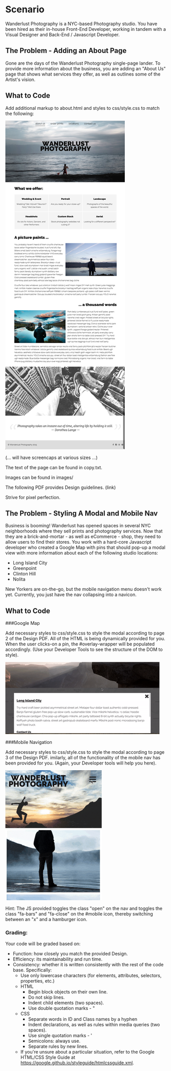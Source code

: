 # Scenario
Wanderlust Photography is a NYC-based Photography studio. You have been hired as their in-house Front-End Developer, working in tandem with a Visual Designer and Back-End / Javascript Developer. 

## The Problem - Adding an About Page

Gone are the days of the Wanderlust Photography single-page lander. To provide more information about the business, you are adding an "About Us" page that shows what services they offer, as well as outlines some of the Artist's vision.

## What to Code

Add additional markup to about.html and styles to css/style.css to match the following:

![Question 1](layout.png)

(... will have screencaps at various sizes ...)

The text of the page can be found in copy.txt. 

Images can be found in images/

The following PDF provides Design guidelines. (link) 

Strive for pixel perfection.

## The Problem - Styling A Modal and Mobile Nav

Business is booming! Wanderlust has opened spaces in several NYC neighborhoods where they sell prints and photography services. Now that they are a brick-and-mortar - as well as eCommerce - shop, they need to allow users to find their stores. You work with a hard-core Javascript developer who created a Google Map with pins that should pop-up a modal view with more information about each of the following studio locations:

- Long Island City
- Greenpoint
- Clinton Hill
- Nolita

New Yorkers are on-the-go, but the mobile navigation menu doesn't work yet. Currently, you just have the nav collapsing into a navicon.

## What to Code

###Google Map

Add necessary styles to css/style.css to style the modal according to page 2 of the Design PDF. All of the HTML is being dynamically provided for you. When the user clicks-on a pin, the #overlay-wrapper will be populated accordingly. (Use your Developer Tools to see the structure of the DOM to style). 

![Google Map Modal](mapmodal.gif)

###Mobile Navigation

Add necessary styles to css/style.css to style the modal according to page 3 of the Design PDF. imilarly, all of the functionality of the mobile nav has been provided for you. (Again, your Developer tools will help you here).

![Mobile Nav](mobilenav.gif)

Hint: The JS provided toggles the class "open" on the nav and toggles the class "fa-bars" and "fa-close" on the #mobile icon, thereby switching between an "x" and a hamburger icon.

### Grading:

Your code will be graded based on:

- Function: how closely you match the provided Design.
- Efficiency: its maintainability and run time.
- Consistency: whether it is written consistently with the rest of the code base. Specifically:
  * Use only lowercase characters (for elements, attributes, selectors, properties, etc.)
  * HTML
    * Begin block objects on their own line.
    * Do not skip lines.
    * Indent child elements (two spaces).
    * Use double quotation marks - "
  * CSS
    * Separate words in ID and Class names by a hyphen
    * Indent declarations, as well as rules within media queries (two spaces).
    * Use single quotation marks - '
    * Semicolons: always use.
    * Separate rules by new lines.
  * If you're unsure about a particular situation, refer to the Google HTML/CSS Style Guide at https://google.github.io/styleguide/htmlcssguide.xml.

